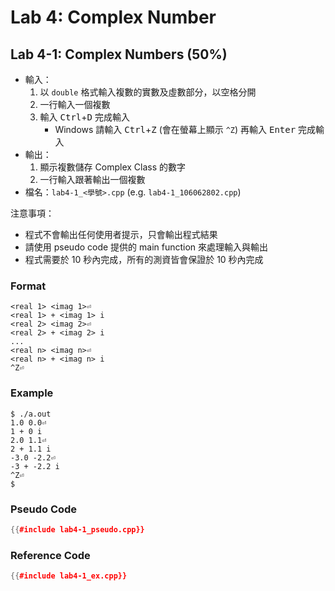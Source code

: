# Lab 4: Complex Number

## Lab 4-1: Complex Numbers (50%)

* 輸入：
  1. 以 `double` 格式輸入複數的實數及虛數部分，以空格分開
  2. 一行輸入一個複數
  3. 輸入 <kbd>Ctrl</kbd>+<kbd>D</kbd> 完成輸入
     * Windows 請輸入 <kbd>Ctrl</kbd>+<kbd>Z</kbd> (會在螢幕上顯示 `^Z`) 再輸入 <kbd>Enter</kbd> 完成輸入
* 輸出：
  1. 顯示複數儲存 Complex Class 的數字
  2. 一行輸入跟著輸出一個複數
* 檔名：`lab4-1_<學號>.cpp` (e.g. `lab4-1_106062802.cpp`)

注意事項：
* 程式不會輸出任何使用者提示，只會輸出程式結果
* 請使用 pseudo code 提供的 main function 來處理輸入與輸出
* 程式需要於 10 秒內完成，所有的測資皆會保證於 10 秒內完成

### Format

``` text
<real 1> <imag 1>⏎
<real 1> + <imag 1> i
<real 2> <imag 2>⏎
<real 2> + <imag 2> i
...
<real n> <imag n>⏎
<real n> + <imag n> i
^Z⏎
```

### Example

```console
$ ./a.out
1.0 0.0⏎
1 + 0 i
2.0 1.1⏎
2 + 1.1 i
-3.0 -2.2⏎
-3 + -2.2 i
^Z⏎
$
```

### Pseudo Code

```c++
{{#include lab4-1_pseudo.cpp}}
```

### Reference Code

```c++
{{#include lab4-1_ex.cpp}}
```
